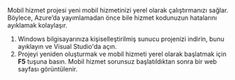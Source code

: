 

Mobil hizmet projesi yeni mobil hizmetinizi yerel olarak çalıştırmanızı sağlar. Böylece, Azure’da yayımlamadan önce bile hizmet kodunuzun hatalarını ayıklamak kolaylaşır.

1. Windows bilgisayarınıza kişiselleştirilmiş sunucu projenizi indirin, bunu ayıklayın ve Visual Studio'da açın.
2. Projeyi yeniden oluşturmak ve mobil hizmeti yerel olarak başlatmak için **F5** tuşuna basın. Mobil hizmet sorunsuz başlatıldıktan sonra bir web sayfası görüntülenir.

<!--HONumber=Sep16_HO3-->


